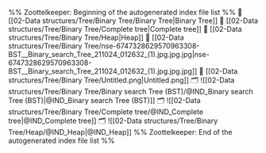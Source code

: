 %% Zoottelkeeper: Beginning of the autogenerated index file list  %%
📄 [[02-Data structures/Tree/Binary Tree/Binary Tree|Binary Tree]]
📄 [[02-Data structures/Tree/Binary Tree/Complete tree|Complete tree]]
📄 [[02-Data structures/Tree/Binary Tree/Heap|Heap]]
📄 [[02-Data structures/Tree/Binary Tree/nse-6747328629570963308-BST__Binary_search_Tree_211024_012632_(1).jpg.jpg.jpg|nse-6747328629570963308-BST__Binary_search_Tree_211024_012632_(1).jpg.jpg.jpg]]
📄 [[02-Data structures/Tree/Binary Tree/Untitled.png|Untitled.png]]
🗂️ ![[02-Data structures/Tree/Binary Tree/Binary search Tree (BST)/@IND_Binary search Tree (BST)|@IND_Binary search Tree (BST)]]
🗂️ ![[02-Data structures/Tree/Binary Tree/Complete tree/@IND_Complete tree|@IND_Complete tree]]
🗂️ ![[02-Data structures/Tree/Binary Tree/Heap/@IND_Heap|@IND_Heap]]
%% Zoottelkeeper: End of the autogenerated index file list  %%
